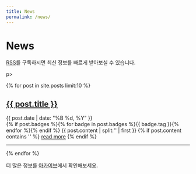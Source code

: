 ```yaml
---
title: News
permalink: /news/
---
```


# News

<p><a href="{{ site.baseurl }}/feed.xml">RSS</a>를 구독하시면 최신 정보를 빠르게 받아보실 수 있습니다.</p>p>

<br>

{% for post in site.posts limit:10 %}
   <div class="post-preview">
   <h2><a href="{{ site.baseurl }}{{ post.url }}">{{ post.title }}</a></h2>
   <span class="post-date">{{ post.date | date: "%B %d, %Y" }}</span><br>
   {% if post.badges %}{% for badge in post.badges %}<span class="badge badge-{{ badge.type }}">{{ badge.tag }}</span>{% endfor %}{% endif %}
   {{ post.content | split:'<!--more-->' | first }}
   {% if post.content contains '<!--more-->' %}
      <a href="{{ site.baseurl }}{{ post.url }}">read more</a>
   {% endif %}
   </div>
   <hr>
{% endfor %}

더 많은 정보를 <a href="{{ site.baseurl }}/archive/">아카이브</a>에서 확인해보세요.
